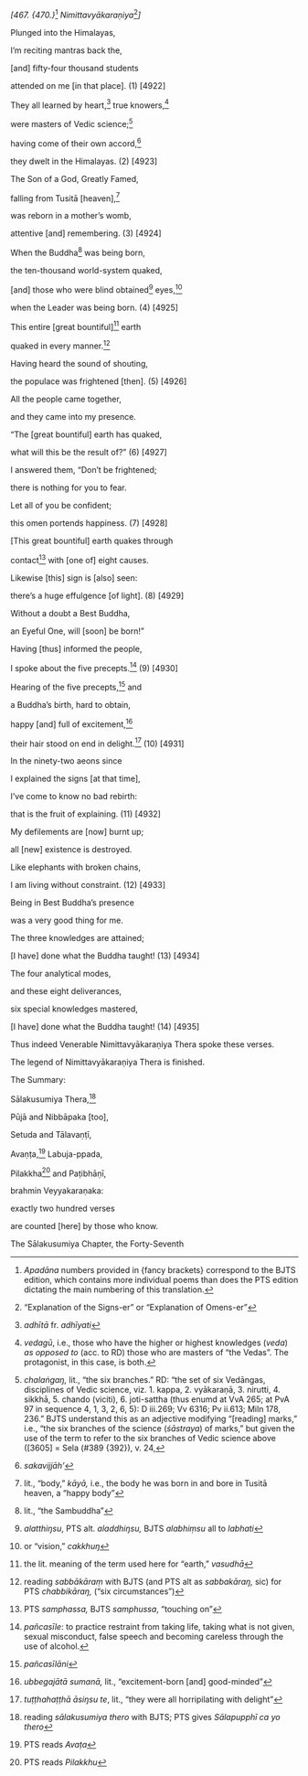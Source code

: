 *\[467. {470.}*[^1] *Nimittavyākaraṇiya*[^2]*\]*

Plunged into the Himalayas,

I’m reciting mantras back the,

\[and\] fifty-four thousand students

attended on me \[in that place\]. (1) \[4922\]

They all learned by heart,[^3] true knowers,[^4]

were masters of Vedic science;[^5]

having come of their own accord,[^6]

they dwelt in the Himalayas. (2) \[4923\]

The Son of a God, Greatly Famed,

falling from Tusitā \[heaven\],[^7]

was reborn in a mother’s womb,

attentive \[and\] remembering. (3) \[4924\]

When the Buddha[^8] was being born,

the ten-thousand world-system quaked,

\[and\] those who were blind obtained[^9] eyes,[^10]

when the Leader was being born. (4) \[4925\]

This entire \[great bountiful\][^11] earth

quaked in every manner.[^12]

Having heard the sound of shouting,

the populace was frightened \[then\]. (5) \[4926\]

All the people came together,

and they came into my presence.

“The \[great bountiful\] earth has quaked,

what will this be the result of?” (6) \[4927\]

I answered them, “Don’t be frightened;

there is nothing for you to fear.

Let all of you be confident;

this omen portends happiness. (7) \[4928\]

\[This great bountiful\] earth quakes through

contact[^13] with \[one of\] eight causes.

Likewise \[this\] sign is \[also\] seen:

there’s a huge effulgence \[of light\]. (8) \[4929\]

Without a doubt a Best Buddha,

an Eyeful One, will \[soon\] be born!”

Having \[thus\] informed the people,

I spoke about the five precepts.[^14] (9) \[4930\]

Hearing of the five precepts,[^15] and

a Buddha’s birth, hard to obtain,

happy \[and\] full of excitement,[^16]

their hair stood on end in delight.[^17] (10) \[4931\]

In the ninety-two aeons since

I explained the signs \[at that time\],

I’ve come to know no bad rebirth:

that is the fruit of explaining. (11) \[4932\]

My defilements are \[now\] burnt up;

all \[new\] existence is destroyed.

Like elephants with broken chains,

I am living without constraint. (12) \[4933\]

Being in Best Buddha’s presence

was a very good thing for me.

The three knowledges are attained;

\[I have\] done what the Buddha taught! (13) \[4934\]

The four analytical modes,

and these eight deliverances,

six special knowledges mastered,

\[I have\] done what the Buddha taught! (14) \[4935\]

Thus indeed Venerable Nimittavyākaraṇiya Thera spoke these verses.

The legend of Nimittavyākaraṇiya Thera is finished.

The Summary:

Sālakusumiya Thera,[^18]

Pūjā and Nibbāpaka \[too\],

Setuda and Tālavaṇṭī,

Avaṇṭa,[^19] Labuja-ppada,

Pilakkha[^20] and Paṭibhāṇī,

brahmin Veyyakaraṇaka:

exactly two hundred verses

are counted \[here\] by those who know.

The Sālakusumiya Chapter, the Forty-Seventh

[^1]: *Apadāna* numbers provided in {fancy brackets} correspond to the
    BJTS edition, which contains more individual poems than does the PTS
    edition dictating the main numbering of this translation.

[^2]: “Explanation of the Signs-er” or “Explanation of Omens-er”

[^3]: *adhītā* fr. *adhīyati*

[^4]: *vedagū*, i.e., those who have the higher or highest knowledges
    (*veda*) *as opposed to* (acc. to RD) those who are masters of “the
    Vedas”. The protagonist, in this case, is both.

[^5]: *chalaṅgaŋ,* lit., “the six branches.” RD: “the set of six
    Vedāngas, disciplines of Vedic science, viz. 1. kappa, 2. vyākaraṇā,
    3. nirutti, 4. sikkhā, 5. chando (viciti), 6. joti-sattha (thus
    enumd at VvA 265; at PvA 97 in sequence 4, 1, 3, 2, 6, 5): D
    iii.269; Vv 6316; Pv ii.613; Miln 178, 236.” BJTS understand this as
    an adjective modifying “\[reading\] marks,” i.e., “the six branches
    of the science (*śāstraya*) of marks,” but given the use of the term
    to refer to the six branches of Vedic science above (\[3605\] = Sela
    (\#389 {392}), v. 24,

[^6]: *sakavijjāh’*

[^7]: lit., “body,” *kāyā,* i.e., the body he was born in and bore in
    Tusitā heaven, a “happy body”

[^8]: lit., “the Sambuddha”

[^9]: *alatthiŋsu*, PTS alt. *aladdhiŋsu,* BJTS *alabhiṃsu* all to
    *labhati*

[^10]: or “vision,” *cakkhuŋ*

[^11]: the lit. meaning of the term used here for “earth,” *vasudhā*

[^12]: reading *sabbākāraṃ* with BJTS (and PTS alt as *sabbakāraŋ,* sic)
    for PTS *chabbikāraŋ,* (“six circumstances”)

[^13]: PTS *samphassa,* BJTS *samphussa*, “touching on”

[^14]: *pañcasīle*: to practice restraint from taking life, taking what
    is not given, sexual misconduct, false speech and becoming careless
    through the use of alcohol.

[^15]: *pañcasīlāni*

[^16]: *ubbegajātā sumanā,* lit., “excitement-born \[and\] good-minded”

[^17]: *tuṭṭhahaṭṭhā āsiŋsu te*, lit., “they were all horripilating with
    delight”

[^18]: reading *sālakusumiya thero* with BJTS; PTS gives *Sālapupphī ca
    yo thero*

[^19]: PTS reads *Avaṭa*

[^20]: PTS reads *Pilakkhu*

